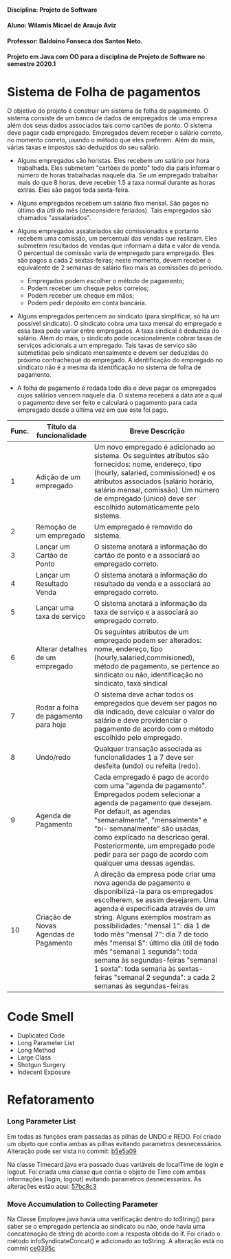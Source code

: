 #### Disciplina: Projeto de Software
#### Aluno: Wilamis Micael de Araujo Aviz
#### Professor: Baldoino Fonseca dos Santos Neto.
#### Projeto em Java com OO para a disciplina de Projeto de Software no semestre 2020.1

# Sistema de Folha de pagamentos
O objetivo do projeto é construir um sistema de folha de pagamento. O sistema consiste de um banco de dados de empregados de uma empresa além dos seus dados associados tais como cartões de ponto. O sistema deve pagar cada empregado. Empregados devem receber o salário correto, no momento correto, usando o método que eles preferem. Além do mais, várias taxas e impostos são deduzidos do seu salário.

* Alguns empregados são horistas. Eles recebem um salário por hora trabalhada. Eles submetem "cartões de ponto" todo dia para informar o número de horas trabalhadas naquele dia. Se um empregado trabalhar mais do que 8 horas, deve receber 1.5 a taxa normal durante as horas extras. Eles são pagos toda sexta-feira.

*  Alguns empregados recebem um salário fixo mensal. São pagos no último dia útil do mês (desconsidere feriados). Tais empregados são chamados "assalariados". 

* Alguns empregados assalariados são comissionados e portanto recebem uma comissão, um percentual das vendas que realizam. Eles submetem resultados de vendas que informam a data e valor da venda. O percentual de comissão varia de empregado para empregado. Eles são pagos a cada 2 sextas-feiras; neste momento, devem receber o equivalente de 2 semanas de salário fixo mais as comissões do período.

  * Empregados podem escolher o método de pagamento;
  * Podem receber um cheque pelos correios;
  * Podem receber um cheque em mãos;
  * Podem pedir depósito em conta bancária.
 
* Alguns empregados pertencem ao sindicato (para simplificar, só há um possível sindicato). O sindicato cobra uma taxa mensal do empregado e essa taxa pode variar entre empregados. A taxa sindical é deduzida do salário. Além do mais, o sindicato pode ocasionalmente cobrar taxas de serviços adicionais a um empregado. Tais taxas de serviço são submetidas pelo sindicato mensalmente e devem ser deduzidas do próximo contracheque do empregado. A identificação do empregado no sindicato não é a mesma da identificação no sistema de folha de pagamento.

* A folha de pagamento é rodada todo dia e deve pagar os empregados cujos salários vencem naquele dia. O sistema receberá a data até a qual o pagamento deve ser feito e calculará o pagamento para cada empregado desde a última vez em que este foi pago.

| Func. |  Título da funcionalidade                  |   Breve Descrição  |
| ----- | ---------------------------                |  ----------------- |
|   1   |     Adição de um empregado                 | Um novo empregado é adicionado ao sistema. Os seguintes atributos são fornecidos: nome, endereço, tipo (hourly, salaried, commissioned) e os atributos associados (salário horário, salário mensal, comissão). Um número de empregado (único) deve ser escolhido automaticamente pelo sistema. |
|   2   |     Remoção de um empregado                | Um empregado é removido do sistema. |
|   3   |     Lançar um Cartão de Ponto              | O sistema anotará a informação do cartão de ponto e a associará ao empregado correto. |
|   4   |     Lançar um Resultado Venda              | O sistema anotará a informação do resultado da venda e a associará ao empregado correto.|
|   5   |     Lançar uma taxa de serviço             | O sistema anotará a informação da taxa de serviço e a associará ao empregado correto. |
|   6   |     Alterar detalhes de um empregado       | Os seguintes atributos de um empregado podem ser alterados: nome, endereço, tipo (hourly,salaried,commisioned), método de pagamento, se pertence ao sindicato ou não, identificação no sindicato, taxa sindical |
|   7   |     Rodar a folha de pagamento para hoje   | O sistema deve achar todos os empregados que devem ser pagos no dia indicado, deve calcular o valor do salário e deve providenciar o pagamento de acordo com o método escolhido pelo empregado. |
|   8   |               Undo/redo                    | Qualquer transação associada as funcionalidades 1 a 7 deve ser desfeita (undo) ou refeita (redo). |
|   9   |            Agenda de Pagamento             | Cada empregado é pago de acordo com uma "agenda de pagamento". Empregados podem selecionar a agenda de pagamento que desejam. Por default, as agendas "semanalmente", "mensalmente" e "bi- semanalmente" são usadas, como explicado na descricao geral. Posteriormente, um empregado pode pedir para ser pago de acordo com qualquer uma dessas agendas.|
|  10   |Criação de Novas <br>Agendas de Pagamento   | A direção da empresa pode criar uma nova agenda de pagamento e disponibilizá-la para os empregados escolherem, se assim desejarem. Uma agenda é especificada através de um string. Alguns exemplos mostram as possibilidades: "mensal 1": dia 1 de todo mês "mensal 7": dia 7 de todo mês "mensal $": último dia útil de todo mês "semanal 1 segunda": toda semana às segundas-feiras "semanal 1 sexta": toda semana às sextas-feiras "semanal 2 segunda": a cada 2 semanas às segundas-feiras |


# Code Smell
* Duplicated Code
* Long Parameter List
* Long Method
* Large Class
* Shotgun Surgery
* Indecent Exposure

# Refatoramento
### Long Parameter List
Em todas as funções eram passadas as pilhas de UNDO e REDO. Foi criado um objeto que contia ambas as pilhas evitando parametros desnecessários. Alteração pode ser vista no commit: [b5e5a09](https://github.com/WilamisAviz15/PayrollRefactoring/commit/b5e5a0986767729fe53756865af72b7bc743a384)

Na classe Timecard.java era passado duas variáveis de localTime de login e logout. Foi criada uma classe que contia o objeto de Time com ambas informações (login, logout) evitando parametros desnecessarios. As alterações estão aqui: [57bc8c3](https://github.com/WilamisAviz15/PayrollRefactoring/commit/57bc8c3a1acfaff6a4f27f369c18538007c8023a)

### Move Accumulation to Collecting Parameter
Na Classe Employee.java havia uma verificação dentro do toString() para saber se o empregado pertencia ao sindicato ou não, onde havia uma concatenação de string de acordo com a resposta obtida do if. Foi criado o método infoSyndicateConcat() e adicionado ao toString. A alteração está no commit [ce0395c](https://github.com/WilamisAviz15/PayrollRefactoring/commit/ce0395c92e0bbfccf13b4a0d1495cb9e83f54f60)

